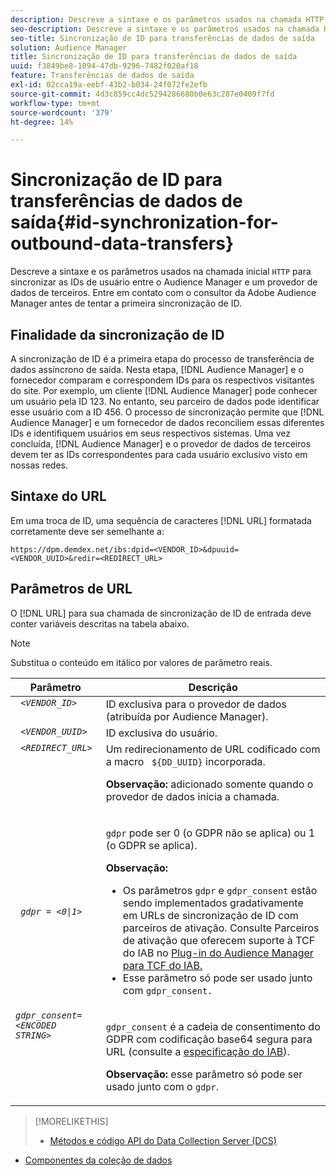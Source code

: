 ```yaml
---
description: Descreve a sintaxe e os parâmetros usados na chamada HTTP inicial para sincronizar IDs de usuário entre o Audience Manager e um provedor de dados de terceiros. Entre em contato com o consultor da Adobe Audience Manager antes de tentar a primeira sincronização de ID.
seo-description: Descreve a sintaxe e os parâmetros usados na chamada HTTP inicial para sincronizar IDs de usuário entre o Audience Manager e um provedor de dados de terceiros. Entre em contato com o consultor da Adobe Audience Manager antes de tentar a primeira sincronização de ID.
seo-title: Sincronização de ID para transferências de dados de saída
solution: Audience Manager
title: Sincronização de ID para transferências de dados de saída
uuid: f3849be8-1094-47db-9296-7482f020af18
feature: Transferências de dados de saída
exl-id: 02cca19a-eebf-43b2-b034-24f072fe2efb
source-git-commit: 4d3c859cc4dc5294286680b0e63c287e0409f7fd
workflow-type: tm+mt
source-wordcount: '379'
ht-degree: 14%

---
```


# Sincronização de ID para transferências de dados de saída{#id-synchronization-for-outbound-data-transfers}

Descreve a sintaxe e os parâmetros usados na chamada inicial `HTTP` para sincronizar as IDs de usuário entre o Audience Manager e um provedor de dados de terceiros. Entre em contato com o consultor da Adobe Audience Manager antes de tentar a primeira sincronização de ID.

<!-- c_id_sync_out.xml -->

## Finalidade da sincronização de ID

A sincronização de ID é a primeira etapa do processo de transferência de dados assíncrono de saída. Nesta etapa, [!DNL Audience Manager] e o fornecedor comparam e correspondem IDs para os respectivos visitantes do site. Por exemplo, um cliente [!DNL Audience Manager] pode conhecer um usuário pela ID 123. No entanto, seu parceiro de dados pode identificar esse usuário com a ID 456. O processo de sincronização permite que [!DNL Audience Manager] e um fornecedor de dados reconciliem essas diferentes IDs e identifiquem usuários em seus respectivos sistemas. Uma vez concluída, [!DNL Audience Manager] e o provedor de dados de terceiros devem ter as IDs correspondentes para cada usuário exclusivo visto em nossas redes.

## Sintaxe do URL

Em uma troca de ID, uma sequência de caracteres [!DNL URL] formatada corretamente deve ser semelhante a:

```
https://dpm.demdex.net/ibs:dpid=<VENDOR_ID>&dpuuid=<VENDOR_UUID>&redir=<REDIRECT_URL>
```

## Parâmetros de URL

O [!DNL URL] para sua chamada de sincronização de ID de entrada deve conter variáveis descritas na tabela abaixo.

>[!NOTE]
>
>Substitua o conteúdo em itálico por valores de parâmetro reais.

<table id="table_EB9F4246E2A34ABB8ED06EA458EB186F"> 
 <thead> 
  <tr> 
   <th colname="col1" class="entry"> Parâmetro </th> 
   <th colname="col2" class="entry"> Descrição </th> 
  </tr> 
 </thead>
 <tbody> 
  <tr valign="top"> 
   <td colname="col1"> <code> <i>&lt;VENDOR_ID&gt;</i> </code> </td> 
   <td colname="col2">ID exclusiva para o provedor de dados (atribuída por <span class="keyword"> Audience Manager</span>). </td> 
  </tr> 
  <tr valign="top"> 
   <td colname="col1"> <code> <i>&lt;VENDOR_UUID&gt;</i> </code> </td> 
   <td colname="col2"> ID exclusiva do usuário. </td> 
  </tr> 
  <tr valign="top"> 
   <td colname="col1"> <code> <i>&lt;REDIRECT_URL&gt;</i> </code> </td> 
   <td colname="col2">Um redirecionamento de URL codificado com a macro <code> ${DD_UUID}</code> incorporada. <p><b>Observação:</b> adicionado somente quando o provedor de dados inicia a chamada. </p> </td> 
  </tr> 
    </tr> 
  <tr> 
   <td colname="col1"> <code> <i>gdpr = &lt;0|1&gt;</i> </code> </td> 
   <td colname="col2"> <p><code>gdpr</code> pode ser 0 (o GDPR não se aplica) ou 1 (o GDPR se aplica).</p><p><b>Observação:</b> <ul><li>Os parâmetros <code>gdpr</code> e <code>gdpr_consent</code> estão sendo implementados gradativamente em URLs de sincronização de ID com parceiros de ativação. Consulte Parceiros de ativação que oferecem suporte à TCF do IAB no <a href="../../overview/data-security-and-privacy/aam-iab-plugin.md#aam-activation-partners">Plug-in do Audience Manager para TCF do IAB.</a></li><li>Esse parâmetro só pode ser usado junto com <code>gdpr_consent.</code></li></ul></p></td>
  </tr> 
    </tr> 
  <tr valign="top"> 
   <td colname="col1"> <code><i>gdpr_consent=&lt;ENCODED STRING&gt;</i> </code> </td> 
   <td colname="col2"><p><code>gdpr_consent</code> é a cadeia de consentimento do GDPR com codificação base64 segura para URL (consulte a <a href="https://github.com/InteractiveAdvertisingBureau/GDPR-Transparency-and-Consent-Framework/blob/master/URL-based%20Consent%20Passing_%20Framework%20Guidance.md#specifications" format="http" scope="external"> especificação do IAB</a>).</p><p><b>Observação:</b> esse parâmetro só pode ser usado junto com o  <code>gdpr</code>.</p> </td> 
  </tr> 
 </tbody> 
</table>

>[!MORELIKETHIS]
>
>* [Métodos e código API do Data Collection Server (DCS) ](../../api/dcs-intro/dcs-event-calls/dcs-event-calls.md)
* [Componentes da coleção de dados](../../reference/system-components/components-data-collection.md)

